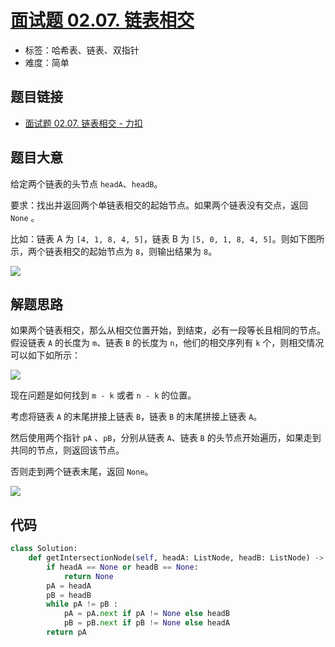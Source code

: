 # [面试题 02.07. 链表相交](https://leetcode.cn/problems/intersection-of-two-linked-lists-lcci/)

- 标签：哈希表、链表、双指针
- 难度：简单

## 题目链接

- [面试题 02.07. 链表相交 - 力扣](https://leetcode.cn/problems/intersection-of-two-linked-lists-lcci/)

## 题目大意

给定两个链表的头节点 `headA`、`headB`。

要求：找出并返回两个单链表相交的起始节点。如果两个链表没有交点，返回 `None` 。

比如：链表 A 为 `[4, 1, 8, 4, 5]`，链表 B 为 `[5, 0, 1, 8, 4, 5]`。则如下图所示，两个链表相交的起始节点为 `8`，则输出结果为 `8`。

![](https://assets.leetcode.com/uploads/2018/12/13/160_example_1.png)





## 解题思路

如果两个链表相交，那么从相交位置开始，到结束，必有一段等长且相同的节点。假设链表 `A` 的长度为 `m`、链表 `B` 的长度为 `n`，他们的相交序列有 `k` 个，则相交情况可以如下如所示：

![](https://qcdn.itcharge.cn/images/20210401113538.png)

现在问题是如何找到 `m - k` 或者 `n - k` 的位置。

考虑将链表 `A` 的末尾拼接上链表 `B`，链表 `B` 的末尾拼接上链表 `A`。

然后使用两个指针 `pA` 、`pB`，分别从链表 `A`、链表 `B` 的头节点开始遍历，如果走到共同的节点，则返回该节点。

否则走到两个链表末尾，返回 `None`。

![](https://qcdn.itcharge.cn/images/20210401114100.png)

## 代码

```python
class Solution:
    def getIntersectionNode(self, headA: ListNode, headB: ListNode) -> ListNode:
        if headA == None or headB == None:
            return None
        pA = headA
        pB = headB
        while pA != pB :
            pA = pA.next if pA != None else headB
            pB = pB.next if pB != None else headA
        return pA
```

